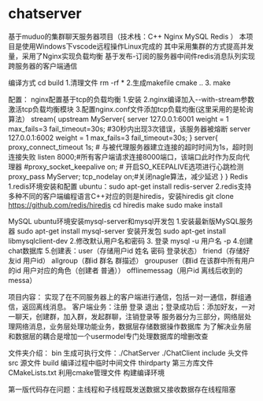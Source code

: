 # chatserver
基于muduo的集群聊天服务器项目（技术栈：C++ Nginx MySQL Redis ）
本项目是使用Windows下vscode远程操作Linux完成的
其中采用集群的方式提高并发量，采用了Nginx实现负载均衡
基于发布-订阅的服务器中间件redis消息队列实现跨服务器的客户端通信

编译方式
cd build
1.清理文件 rm -rf *
2.生成makefile  cmake ..
3. make

配置：
nginx配置基于tcp的负载均衡
1.安装
2.nginx编译加入--with-stream参数激活tcp负载均衡模块
3.配置nginx.conf文件添加tcp负载均衡(这里采用的是轮询算法）
stream{
  upstream MyServer{
    server 127.0.0.1:6001 weight = 1 max_fails=3 fail_timeout=30s; #30秒内出现3次错误，该服务器被熔断
    server 127.0.0.1:6002 weight = 1 max_fails=3 fail_timeout=30s;
    }
    server{
      proxy_connect_timeout 1s; # 与被代理服务器建立连接的超时时间为1s，超时则连接失败
      listen 8000;#所有客户端请求连接8000端口，该端口此时作为反向代理器
      #proxy_socket_keepalive on;  # 开启SO_KEEPALIVE选项进行心跳检测
      proxy_pass  MyServer;
      tcp_nodelay on;#关闭nagle算法，减少延迟
    }
  }
Redis
1.redis环境安装和配置 ubuntu：sudo apt-get install redis-server
2.redis支持多种不同的客户端编程语言C++对应的则是hiredis，安装hiredis
    git clone https://github.com/redis/hiredis
    cd hiredis
    make
    sudo make install

MySQL ubuntu环境安装mysql-server和mysql开发包
1.安装最新版MySQL服务器  sudo apt-get install mysql-server 
  安装开发包 sudo apt-get install libmysqlclient-dev 
2.修改默认用户名和密码
3. 登录  mysql -u 用户名 -p
4.创建chat数据库
5.创建表：user（存储用户id 姓名 密码 登录状态）
        friend（存储好友id 用户id）
        allgroup（群id 群名 群描述）
        groupuser（群id 在该群中所有用户的id 用户对应的角色（创建者 普通））
        offlinemessag（用户id 离线后收到的messa）

项目内容：
实现了在不同服务器上的客户端进行通信，包括一对一通信，群组通信，返回离线消息。
客户端业务：注册 登录 退出；登录成功后：添加好友，一对一聊天，创建群，加入群，发起群聊，注销登录等
服务器分为三部分，网络层处理网络消息，业务层处理功能业务，数据层存储数据操作数据库
为了解决业务层和数据层的耦合是增加一个usermodel专门处理数据库的增删改查

文件夹介绍：
bin 生成可执行文件：./ChatServer ./ChatClient
include 头文件
src  源文件
build  编译过程中临时中间文件
thirdparty 第三方库文件
CMakeLists.txt  利用cmake管理文件 构建编译环境

第一版代码存在问题：主线程和子线程既发送数据又接收数据存在线程阻塞

